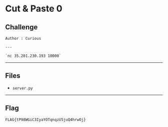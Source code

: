 # Cut & Paste 0

## Challenge
```
Author : Curious

---

`nc 35.201.230.193 10000`
```

---
## Files
- `server.py`

---
## Flag
```
FLAG{tP98WGiC3IyaYOTqnqzU5juQ4hrwOj}
```